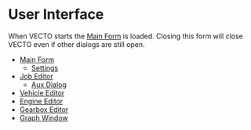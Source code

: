 User Interface
==============

When VECTO starts the [Main Form](#main-form) is loaded. Closing this form will close VECTO even if other dialogs are still open.

-	[Main Form](#main-form)
	-   [Settings](#settings)
-	[Job Editor](#job-editor)
	-   [Aux Dialog](#auxiliary-dialog)
-	[Vehicle Editor](#vehicle-editor)
-	[Engine Editor](#engine-editor)
-	[Gearbox Editor](#gearbox-editor)
-	[Graph Window](#graph-window)
